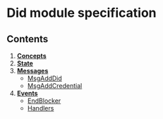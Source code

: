 # Did module specification

## Contents

1. **[Concepts](01_concepts.md)**
2. **[State](02_state.md)**
3. **[Messages](03_messages.md)**
    - [MsgAddDid](03_messages.md#MsgAddDid)
    - [MsgAddCredential](03_messages.md#MsgAddCredential)
5. **[Events](05_events.md)**
    - [EndBlocker](05_events.md#endblocker)
    - [Handlers](05_events.md#handlers)


